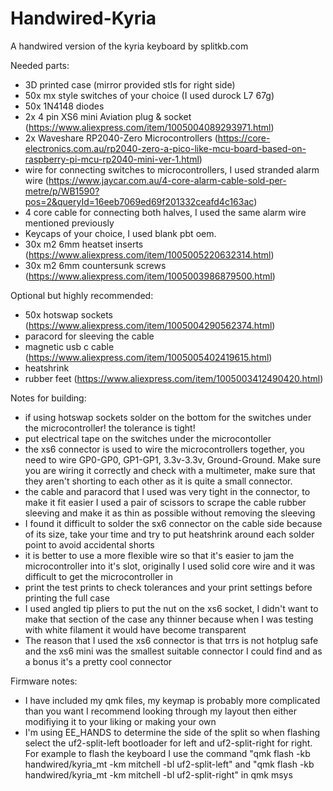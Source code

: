 # Handwired-Kyria
A handwired version of the kyria keyboard by splitkb.com

Needed parts:
- 3D printed case (mirror provided stls for right side)
- 50x mx style switches of your choice (I used durock L7 67g)
- 50x 1N4148 diodes
- 2x 4 pin XS6 mini Aviation plug & socket (https://www.aliexpress.com/item/1005004089293971.html)
- 2x Waveshare RP2040-Zero Microcontrollers (https://core-electronics.com.au/rp2040-zero-a-pico-like-mcu-board-based-on-raspberry-pi-mcu-rp2040-mini-ver-1.html)
- wire for connecting switches to microcontrollers, I used stranded alarm wire (https://www.jaycar.com.au/4-core-alarm-cable-sold-per-metre/p/WB1590?pos=2&queryId=16eeb7069ed69f201332ceafd4c163ac)
- 4 core cable for connecting both halves, I used the same alarm wire mentioned previously
- Keycaps of your choice, I used blank pbt oem.
- 30x m2 6mm heatset inserts (https://www.aliexpress.com/item/1005005220632314.html)
- 30x m2 6mm countersunk screws (https://www.aliexpress.com/item/1005003986879500.html)

Optional but highly recommended:
- 50x hotswap sockets (https://www.aliexpress.com/item/1005004290562374.html)
- paracord for sleeving the cable
- magnetic usb c cable (https://www.aliexpress.com/item/1005005402419615.html)
- heatshrink
- rubber feet (https://www.aliexpress.com/item/1005003412490420.html)

Notes for building:
- if using hotswap sockets solder on the bottom for the switches under the microcontroller! the tolerance is tight!
- put electrical tape on the switches under the microcontoller
- the xs6 connector is used to wire the microcontrollers together, you need to wire GP0-GP0, GP1-GP1, 3.3v-3.3v, Ground-Ground. Make sure you are wiring it correctly and check with a multimeter, make sure that they aren't shorting to each other as it is quite a small connector.
- the cable and paracord that I used was very tight in the connector, to make it fit easier I used a pair of scissors to scrape the cable rubber sleeving and make it as thin as possible without removing the sleeving
- I found it difficult to solder the sx6 connector on the cable side because of its size, take your time and try to put heatshrink around each solder point to avoid accidental shorts
- it is better to use a more flexible wire so that it's easier to jam the microcontroller into it's slot, originally I used solid core wire and it was difficult to get the microcontroller in
- print the test prints to check tolerances and your print settings before printing the full case
- I used angled tip pliers to put the nut on the xs6 socket, I didn't want to make that section of the case any thinner because when I was testing with white filament it would have become transparent
- The reason that I used the xs6 connector is that trrs is not hotplug safe and the xs6 mini was the smallest suitable connector I could find and as a bonus it's a pretty cool connector

Firmware notes:
- I have included my qmk files, my keymap is probably more complicated than you want I recommend looking through my layout then either modifiying it to your liking or making your own
- I'm using EE_HANDS to determine the side of the split so when flashing select the uf2-split-left bootloader for left and uf2-split-right for right. For example to flash the keyboard I use the command "qmk flash -kb handwired/kyria_mt -km mitchell -bl uf2-split-left" and "qmk flash -kb handwired/kyria_mt -km mitchell -bl uf2-split-right" in qmk msys
